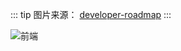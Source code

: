 ::: tip 图片来源：
[developer-roadmap](https://github.com/kamranahmedse/developer-roadmap)
:::

![前端](/image/front-end.png)